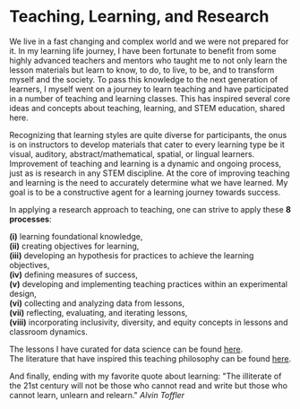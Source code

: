 # Teaching, Learning, and Research


We live in a fast changing and complex world and we were not prepared for it. In my learning life journey, I have been fortunate to benefit from some highly advanced teachers and mentors who taught me to not only learn the lesson materials but learn to know, to do, to live, to be, and to transform myself and the society. To pass this knowledge to the next generation of learners, I myself went on a journey to learn teaching and have participated in a number of teaching and learning classes. This has inspired several core ideas and concepts about teaching, learning, and STEM education, shared here.

Recognizing that learning styles are quite diverse for participants, the onus is on instructors to develop materials that cater to every learning type be it visual, auditory, abstract/mathematical, spatial, or lingual learners. Improvement of teaching and learning is a dynamic and ongoing process, just as is research in any STEM discipline. At the core of improving teaching and learning is the need to accurately determine what we have learned. My goal is to be a constructive agent for a learning journey towards success. 

In applying a research approach to teaching, one can strive to apply these **8 processes**: 
  
**(i)** learning foundational knowledge,   
**(ii)** creating objectives for learning,  
**(iii)** developing an hypothesis for practices to achieve the learning objectives,  
**(iv)** defining measures of success,  
**(v)** developing and implementing teaching practices within an experimental design,  
**(vi)** collecting and analyzing data from lessons,  
**(vii)** reflecting, evaluating, and iterating lessons,     
**(viii)** incorporating inclusivity, diversity, and equity concepts in lessons and classroom dynamics.     


The lessons I have curated for data science can be found [here](https://github.com/NoushinN/stem-ed/tree/master/Lessons).  
The literature that have inspired this teaching philosophy can be found [here](https://github.com/NoushinN/stem-ed/tree/v1.0/Literature).  

And finally, ending with my favorite quote about learning: "The illiterate of the 21st century will not be those who cannot read and write but those who cannot learn, unlearn and relearn." _Alvin Toffler_
